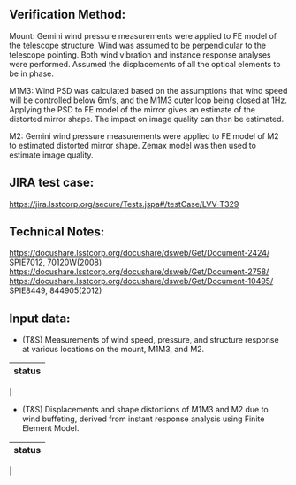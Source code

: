 Verification Method:
---
Mount: Gemini wind pressure measurements were applied to FE model of the telescope structure. Wind was assumed to be perpendicular to the telescope pointing. Both wind vibration and instance response analyses were performed. Assumed the displacements of all the optical elements to be in phase.

M1M3: Wind PSD was calculated based on the assumptions that wind speed will be controlled below 6m/s, and the M1M3 outer loop being closed at 1Hz. Applying the PSD to FE model of the mirror gives an estimate of the distorted mirror shape. The impact on image quality can then be estimated.

M2: Gemini wind pressure measurements were applied to FE model of M2 to estimated distorted mirror shape. Zemax model was then used to estimate image quality.

JIRA test case:
---
https://jira.lsstcorp.org/secure/Tests.jspa#/testCase/LVV-T329

Technical Notes:
---
https://docushare.lsstcorp.org/docushare/dsweb/Get/Document-2424/
SPIE7012, 70120W(2008)
https://docushare.lsstcorp.org/docushare/dsweb/Get/Document-2758/
https://docushare.lsstcorp.org/docushare/dsweb/Get/Document-10495/
SPIE8449, 844905(2012)

Input data:
---
* (T&S) Measurements of wind speed, pressure, and structure response at various locations on the mount, M1M3, and M2.

status |
-|
|

* (T&S) Displacements and shape distortions of M1M3 and M2 due to wind buffeting, derived from instant response analysis using Finite Element Model.

status |
-|
|


